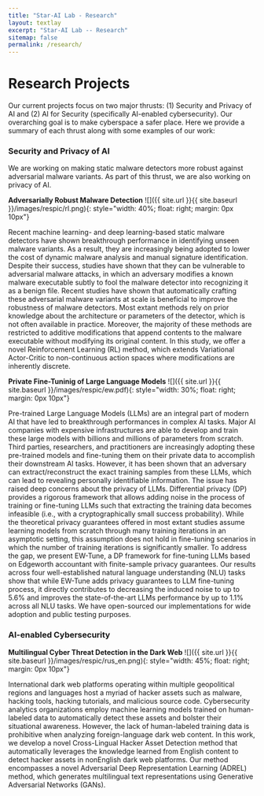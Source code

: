 ```yaml
---
title: "Star-AI Lab - Research"
layout: textlay
excerpt: "Star-AI Lab -- Research"
sitemap: false
permalink: /research/
---
```


# Research Projects

Our current projects focus on two major thrusts: (1) Security and Privacy of AI and (2) AI for Security (specifically AI-enabled cybersecurity). Our overarching goal is to make cyberspace a safer place.
Here we provide a summary of each thrust along with some examples of our work:

### Security and Privacy of AI

We are working on making static malware detectors more robust against adversarial malware variants. As part of this thrust, we are also working on privacy of AI.

<!---
**Adversarially Robust Malware Detection with Multivew Representation Learning**  ![]({{ site.url }}{{ site.baseurl }}/images/respic/rl.png){: style="width: 40%; float: right; margin: 0px 10px"}

Deep learning-based adversarial malware detectors have yielded promising results in detecting never-before-seen malware executables without relying on expensive dynamic behavior
analysis and sandbox. Despite their abilities, these detectors have been shown to be vulnerable to adversarial malware variants - meticulously modified, functionality-preserving
versions of original malware executables generated by machine learning. Due to the nature of these adversarial modifications, these adversarial methods often use a single view of
malware executables (i.e., the binary/hexadecimal view) to generate adversarial malware variants.
This provides an opportunity for the defenders (i.e., malware detectors) to detect the adversarial variants by utilizing more than one view of a malware file
(e.g., source code view in addition to the binary view). The rationale behind this idea is that while the adversary focuses on the binary view, certain characteristics 
of the malware file in the source code view remain untouched which leads to the detection of the adversarial malware variants. To capitalize on this opportunity, 
we propose Adversarially Robust Multiview Malware Defense (ARMD), a novel multi-view learning framework to improve the robustness of DL-based malware detectors against 
adversarial variants. Our experiments on three renowned open-source deep learning-based malware detectors across six common malware categories show that ARMD is able to improve 
the adversarial robustness by up to seven times on these malware detectors.
--->

**Adversarially Robust Malware Detection**  ![]({{ site.url }}{{ site.baseurl }}/images/respic/rl.png){: style="width: 40%; float: right; margin: 0px 10px"}

Recent machine learning- and deep learning-based static malware detectors have shown breakthrough performance in identifying unseen malware variants. As a result, they are
increasingly being adopted to lower the cost of dynamic malware analysis and manual signature identification. Despite their success, studies have shown that they can be vulnerable to
adversarial malware attacks, in which an adversary modifies a known malware executable subtly to fool the malware detector into recognizing it as a benign file. Recent studies have shown
that automatically crafting these adversarial malware variants at scale is beneficial to improve the robustness of malware detectors. Most extant methods rely on prior
knowledge about the architecture or parameters of the detector, which is not often available in practice. Moreover, the majority of these methods are restricted to additive modifications that append
contents to the malware executable without modifying its original content. In this study, we offer a novel Reinforcement Learning (RL) method, which extends Variational Actor-Critic to non-continuous action spaces where modifications are
inherently discrete.

**Private Fine-Tuninig of Large Language Models**  ![]({{ site.url }}{{ site.baseurl }}/images/respic/ew.pdf){: style="width: 30%; float: right; margin: 0px 10px"}

Pre-trained Large Language Models (LLMs) are an integral part of modern AI that have led to breakthrough performances in complex AI tasks. Major AI companies with expensive 
infrastructures are able to develop and train these large models with billions and millions of parameters from scratch. Third parties, researchers, and practitioners are 
increasingly adopting these pre-trained models and fine-tuning them on their private data to accomplish their downstream AI tasks. However, it has been shown that an adversary 
can extract/reconstruct the exact training samples from these LLMs, which can lead to revealing personally identifiable information. The issue has raised deep concerns about 
the privacy of LLMs. Differential privacy (DP) provides a rigorous framework that allows adding noise in the process of training or fine-tuning LLMs such that extracting 
the training data becomes infeasible (i.e., with a cryptographically small success probability). While the theoretical privacy guarantees offered in most extant studies assume 
learning models from scratch through many training iterations in an asymptotic setting, this assumption does not hold in fine-tuning scenarios in which the number of 
training iterations is significantly smaller. To address the gap, we present EW-Tune, a DP framework for fine-tuning LLMs based on Edgeworth accountant with finite-sample privacy guarantees. 
Our results across four well-established natural language understanding (NLU) tasks show that while EW-Tune adds privacy guarantees to LLM fine-tuning process, 
it directly contributes to decreasing the induced noise to up to 5.6% and improves the state-of-the-art LLMs performance by up to 1.1% across all NLU tasks. 
We have open-sourced our implementations for wide adoption and public testing purposes. 


### AI-enabled Cybersecurity

**Multilingual Cyber Threat Detection in the Dark Web** ![]({{ site.url }}{{ site.baseurl }}/images/respic/rus_en.png){: style="width: 45%; float: right; margin: 0px 10px"}

International dark web platforms operating within multiple geopolitical regions and languages host a myriad of hacker assets such as malware, hacking tools, hacking tutorials, and malicious
source code. Cybersecurity analytics organizations employ machine learning models trained on human-labeled data to automatically detect these assets and bolster their situational awareness.
However, the lack of human-labeled training data is prohibitive when analyzing foreign-language dark web content. In this work, we develop a novel Cross-Lingual Hacker Asset Detection method that
automatically leverages the knowledge learned from English content to detect hacker assets in nonEnglish dark web platforms. Our method encompasses a novel Adversarial Deep Representation
Learning (ADREL) method, which generates multilingual text representations using Generative Adversarial Networks (GANs).


<!---
**Scanning tunneling noise spectroscopy (STNS).** We have developed a novel cryogenic MHz amplifier that allows us to measure not only the average tunneling current, but also its fluctuation! This has many applications: one can detect the fluctuations of the electronic states, peculiar tunneling processes, and shot noise. We have used this instrument to discover charge trapping in the insulating layer of the cuprates, connected to the c-axis mystery, and to measure the doubling of the charge due to Andreev processes to the superfluid in a lead sample.


**Mott physics and high-temperature superconductivity.** Questions of interest include: (i), How does the Mott state collapse upon doping and how is this related to the complex phase diagram of high-temperature superconductors? (ii), What is the strange metal phase seen in correlated electron systems? Is this an exotic long-range entangled state? What is the mechanism of dissipation in that state? (iii), Why is the transition temperature in high-temperature superconductors so high? We have worked on iridates, rhodates, and cuprates.

**Nanofabricated "Smart Tips"**.
![]({{ site.url }}{{ site.baseurl }}/images/respic/SmartTip.png){: style="width: 250px; float: left; margin: 0px  10px"}
One of the  projects back from my job-proposal is to develop nanofabricated STM tips. The idea behind these “smart tips” is to use the technologies that were developed over decades in nanofabrication and make them available for scanning probe by using a nano-device instead of the traditional STM tungsten tip. One gains the flexibility of using different functionalities that are known from the fields of nanofabrication and mesoscopic physics. We are collaborating with the group Simon Groeblacher at TU Delft to realize this concept, benefitting from their unparalleled micro/nano fabrication know how.  A prototype of a smart tip is shown to the left. See publications in Microsyst Nanoeng, Nanotechnology, and PRB.

**Josephson STM.** Josephson STM has the ability to gain insight into spatial variations of the order parameter, or superfluid density. We have managed to, for the first time, use JSTM with atomic resolution on a quantum material.
We have used atomic-resolution Josephson scanning tunneling microscopy to reveal a strongly inhomogeneous superfluid in the iron-based superconductor FeTe0.55Se0.45. The results and their implications are published in Nature.

We also detected and investigated a quite particular YSR state in the same material.

**Ultra-stable SI-STM instrument.**  ![]({{ site.url }}{{ site.baseurl }}/images/respic/STMHead.png){: style="width: 250px; float: right; margin: 0px 10px"}
For SI-STM, having the most stable STM head is key. We have used finite element simulations, good choices in material science, and craftsmanship to build the most stable STM head in the world, to our knowledge. See publication in RSI.


**Strange Metals.** The strange metal phase might be the most mysterious phase of high-temperature superconductors. Here, the electrical resistivity grows linearly with temperature T in large areas of the phase diagram, with a mean free path that diminishes to a fraction of the interatomic distance. T-linear resistivity is often associated with quantum critical points and marginal-Fermi-liquid physics. In strange metals, the mystery seems to go even further: we deal with something that looks like a quantum critical phase over an extended range of the phase diagram instead of cumulating in a point. There exists no consistent theory for strange metals, leading to more adventurous new approaches including the holographic theories that use insights from gravity to explain strange metals (a recent textbook on this was written by our colleagues at Leiden University, Schalm and Zaanen).
We are part of the 'Strange Metal consortium NL' that includes the groups of Hussey, Golden, van Heumen, Zaanen, Schalm, Stoof and Vandoren. 

**Magnetic fluctuations and electron spin resonance.**
![]({{ site.url }}{{ site.baseurl }}/images/respic/SpinFluc.png){: style="width: 70%; float: center; margin: 10px"}

**Twisted bilayer graphene and other material with super-periodicities.**
We have proposed that artificial super-periodicities can lead to improved superconductivity, both because of increased density of states and because of phase space arguments (see image from our SciPost publication below). Perhaps for different reasons, twisted bilayer graphene has been shown to superconduct! We are investigate this material with the groups of Efetov, Baumberger, and van der Molen.

![]({{ site.url }}{{ site.baseurl }}/images/respic/SciPost.png){: style="width: 70%; float: center; margin: 0px"}

### ... and more.
--->